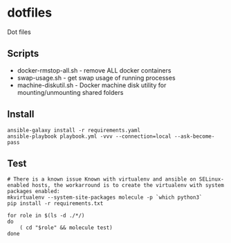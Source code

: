 dotfiles
========

Dot files

Scripts
--------------
- docker-rmstop-all.sh - remove ALL docker containers
- swap-usage.sh - get swap usage of running processes
- machine-diskutil.sh - Docker machine disk utility for mounting/unmounting shared folders


Install
--------------

```
ansible-galaxy install -r requirements.yaml
ansible-playbook playbook.yml -vvv --connection=local --ask-become-pass
```

Test
--------------

```
# There is a known issue Known with virtualenv and ansible on SELinux-enabled hosts, the workarround is to create the virtualenv with system packages enabled:
mkvirtualenv --system-site-packages molecule -p `which python3`
pip install -r requirements.txt

for role in $(ls -d ./*/)
do
    ( cd "$role" && molecule test)
done
```
